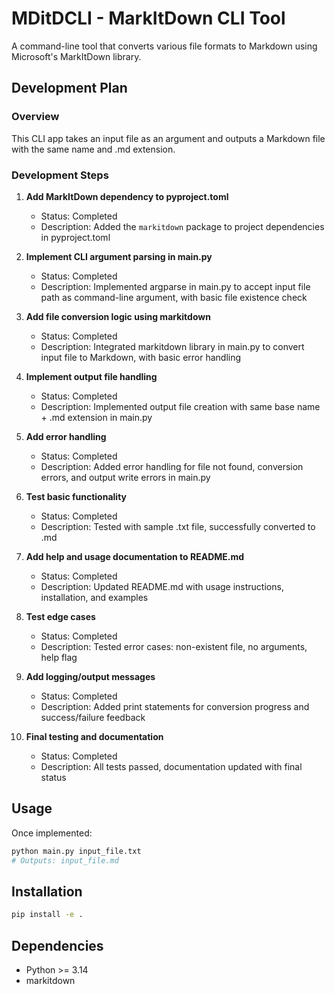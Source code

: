 # MDitDCLI - MarkItDown CLI Tool

A command-line tool that converts various file formats to Markdown using Microsoft's MarkItDown library.

## Development Plan

### Overview
This CLI app takes an input file as an argument and outputs a Markdown file with the same name and .md extension.

### Development Steps

1. **Add MarkItDown dependency to pyproject.toml**
   - Status: Completed
   - Description: Added the `markitdown` package to project dependencies in pyproject.toml

2. **Implement CLI argument parsing in main.py**
   - Status: Completed
   - Description: Implemented argparse in main.py to accept input file path as command-line argument, with basic file existence check

3. **Add file conversion logic using markitdown**
   - Status: Completed
   - Description: Integrated markitdown library in main.py to convert input file to Markdown, with basic error handling

4. **Implement output file handling**
   - Status: Completed
   - Description: Implemented output file creation with same base name + .md extension in main.py

5. **Add error handling**
   - Status: Completed
   - Description: Added error handling for file not found, conversion errors, and output write errors in main.py

6. **Test basic functionality**
   - Status: Completed
   - Description: Tested with sample .txt file, successfully converted to .md

7. **Add help and usage documentation to README.md**
   - Status: Completed
   - Description: Updated README.md with usage instructions, installation, and examples

8. **Test edge cases**
   - Status: Completed
   - Description: Tested error cases: non-existent file, no arguments, help flag

9. **Add logging/output messages**
   - Status: Completed
   - Description: Added print statements for conversion progress and success/failure feedback

10. **Final testing and documentation**
    - Status: Completed
    - Description: All tests passed, documentation updated with final status

## Usage

Once implemented:

```bash
python main.py input_file.txt
# Outputs: input_file.md
```

## Installation

```bash
pip install -e .
```

## Dependencies

- Python >= 3.14
- markitdown
